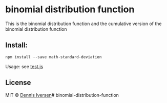 # binomial distribution function

This is the binomial distribution function and the cumulative version of the binomial distribution function

## Install: 

    npm install --save math-standard-deviation

Usage: see [test.js](test.js)


## License

MIT © [Dennis Iversen](https://github.com/diversen)# binomial-distribution-function
